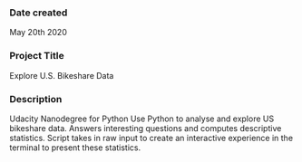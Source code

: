 ### Date created
May 20th 2020

### Project Title
Explore U.S. Bikeshare Data

### Description
Udacity Nanodegree for Python
Use Python to analyse and explore US bikeshare data.
Answers interesting questions and computes descriptive statistics. Script takes in raw input to create an interactive experience in the terminal to present these statistics.

